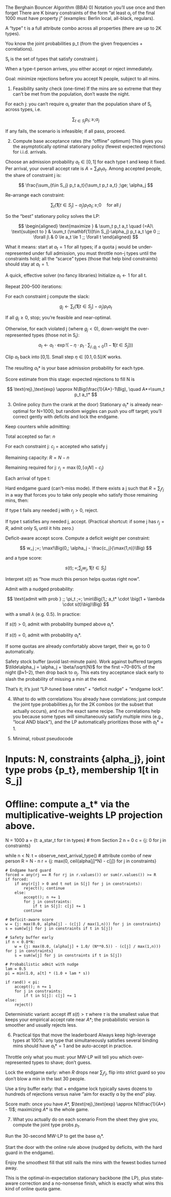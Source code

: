 The Berghain Bouncer Algorithm (BBA)
0) Notation you’ll use once and then forget
There are K binary constraints of the form “at least αⱼ of the final 1000 must have property j” (examples: Berlin local, all-black, regulars).

A “type” t is a full attribute combo across all properties (there are up to 2K types).

You know the joint probabilities p_t (from the given frequencies + correlations).

Sⱼ is the set of types that satisfy constraint j.

When a type-t person arrives, you either accept or reject immediately.

Goal: minimize rejections before you accept N people, subject to all mins.

1) Feasibility sanity check (one-time)
If the mins are so extreme that they can’t be met from the population, don’t waste the night.

For each j: you can’t require αⱼ greater than the population share of Sⱼ across types, i.e.

$$ \sum_{t\in S_j} p_t ;\ge; \alpha_j $$

If any fails, the scenario is infeasible; if all pass, proceed.

2) Compute base acceptance rates (the “offline” optimum)
This gives you the asymptotically optimal stationary policy (fewest expected rejections) for i.i.d. arrivals.

Choose an admission probability $a_t \in [0,1]$ for each type t and keep it fixed. Per arrival, your overall accept rate is $A = \sum_t p_t a_t$. Among accepted people, the share of constraint j is:

$$ \frac{\sum_{t\in S_j} p_t a_t}{\sum_t p_t a_t} ;\ge; \alpha_j $$

Re-arrange each constraint:

$$ \sum_{t} \big(\mathbf{1}[t\in S_j]-\alpha_j\big) p_t a_t ;\ge; 0 \quad\text{for all } j $$

So the “best” stationary policy solves the LP:

$$ \begin{aligned} \text{maximize } & \sum_t p_t a_t \quad (=A)\ \text{subject to } & \sum_t (\mathbf{1}[t\in S_j]-\alpha_j) p_t a_t \ge 0 ;; \forall j\ & 0 \le a_t \le 1 ;; \forall t \end{aligned} $$

What it means: start at $a_t=1$ for all types; if a quota j would be under-represented under full admission, you must throttle non-j types until the constraints hold; all the “scarce” types (those that help bind constraints) should stay at $a_t=1$.

A quick, effective solver (no fancy libraries)
Initialize $a_t \leftarrow 1$ for all t.

Repeat 200–500 iterations:

For each constraint j compute the slack:

$$ g_j \leftarrow \sum_t (\mathbf{1}[t\in S_j]-\alpha_j) p_t a_t $$

If all $g_j \ge 0$, stop; you’re feasible and near-optimal.

Otherwise, for each violated j (where $g_j<0$), down-weight the over-represented types (those not in Sⱼ):

$$ a_t \leftarrow a_t \cdot \exp!\Big(-\eta \cdot p_t \cdot \sum_{j:,g_j<0}\big(1-\mathbf{1}[t\in S_j]\big)\Big) $$

Clip $a_t$ back into [0,1]. Small step $\eta\in[0.1,0.5]/K$ works.

The resulting $a_t*$ is your base admission probability for each type.

Score estimate from this stage: expected rejections to fill N is

$$ \text{rej}_\text{exp} \approx N\Big(\frac{1}{A*}-1\Big), \quad A*=\sum_t p_t a_t* $$

3) Online policy (turn the crank at the door)
Stationary $a_t*$ is already near-optimal for N=1000, but random wiggles can push you off target; you’ll correct gently with deficits and lock the endgame.

Keep counters while admitting:

Total accepted so far: $n$

For each constraint j: $c_j$ = accepted who satisfy j

Remaining capacity: $R = N - n$

Remaining required for j: $r_j = \max(0,\lceil \alpha_j N \rceil - c_j)$

Each arrival of type t:

Hard endgame guard (can’t-miss mode). If there exists a j such that $R = \sum_{j} r_j$ in a way that forces you to take only people who satisfy those remaining mins, then:

If type t fails any needed j with $r_j>0$, reject.

If type t satisfies any needed j, accept. (Practical shortcut: if some j has $r_j = R$, admit only Sⱼ until it hits zero.)

Deficit-aware accept score. Compute a deficit weight per constraint:

$$ w_j ;=; \max!\Big(0,; \alpha_j - \frac{c_j}{\max(1,n)}\Big) $$

and a type score:

$$ s(t) ;=; \sum_j w_j ,\mathbf{1}[t\in S_j] $$

Interpret $s(t)$ as “how much this person helps quotas right now”.

Admit with a nudged probability:

$$ \text{admit with prob } ;; \pi_t ;=; \min\Big{1,; a_t* \cdot \big(1 + \lambda \cdot s(t)\big)\Big} $$

with a small $\lambda$ (e.g. 0.5). In practice:

If $s(t) > 0$, admit with probability bumped above $a_t*$.

If $s(t) = 0$, admit with probability $a_t*$.

If some quotas are already comfortably above target, their wⱼ go to 0 automatically.

Safety stock buffer (avoid last-minute pain). Work against buffered targets $\tilde\alpha_j = \alpha_j + \beta/\sqrt{N}$ for the first ~70–80% of the night (β≈1–2), then drop back to $\alpha_j$. This eats tiny acceptance slack early to slash the probability of missing a min at the end.

That’s it; it’s just “LP-tuned base rates” + “deficit nudge” + “endgame lock”.

4) What to do with correlations
You already have correlations; just compute the joint type probabilities $p_t$ for the 2K combos (or the subset that actually occurs), and run the exact same recipe. The correlations help you because some types will simultaneously satisfy multiple mins (e.g., “local AND black”), and the LP automatically prioritizes those with $a_t*=1$.

5) Minimal, robust pseudocode
# Inputs: N, constraints {alpha_j}, joint type probs {p_t}, membership 1[t in S_j]
# Offline: compute a_t* via the multiplicative-weights LP projection above.

N = 1000
a = {t: a_star_t for t in types}        # from Section 2
n = 0
c = {j: 0 for j in constraints}

while n < N:
    t = observe_next_arrival_type()     # attribute combo of new person
    R = N - n
    r = {j: max(0, ceil(alpha[j]*N) - c[j]) for j in constraints}

    # Endgame hard guard
    forced = any(rj == R for rj in r.values()) or sum(r.values()) >= R
    if forced:
        if any(r[j] > 0 and t not in S[j] for j in constraints):
            reject(); continue
        else:
            accept(); n += 1
            for j in constraints:
                if t in S[j]: c[j] += 1
            continue

    # Deficit-aware score
    w = {j: max(0.0, alpha[j] - (c[j] / max(1,n))) for j in constraints}
    s = sum(w[j] for j in constraints if t in S[j])

    # Safety buffer early
    if n < 0.8*N:
        w = {j: max(0.0, (alpha[j] + 1.0/ (N**0.5)) - (c[j] / max(1,n))) for j in constraints}
        s = sum(w[j] for j in constraints if t in S[j])

    # Probabilistic admit with nudge
    lam = 0.5
    pi = min(1.0, a[t] * (1.0 + lam * s))

    if rand() < pi:
        accept(); n += 1
        for j in constraints:
            if t in S[j]: c[j] += 1
    else:
        reject()
Deterministic variant: accept iff $s(t) > \tau$ where $\tau$ is the smallest value that keeps your empirical accept rate near $A*$; the probabilistic version is smoother and usually rejects less.

6) Practical tips that move the leaderboard
Always keep high-leverage types at 100%: any type that simultaneously satisfies several binding mins should have $a_t*=1$ and be auto-accept in practice.

Throttle only what you must: your MW-LP will tell you which over-represented types to shave; don’t guess.

Lock the endgame early: when $R$ drops near $\sum_j r_j$, flip into strict guard so you don’t blow a min in the last 30 people.

Use a tiny buffer early: that + endgame lock typically saves dozens to hundreds of rejections versus naive “aim for exactly α by the end” play.

Score math: once you have $A*$, $\text{rej}_\text{exp} \approx N(\tfrac{1}{A*} - 1)$; maximizing $A*$ is the whole game.

7) What you actually do on each scenario
From the sheet they give you, compute the joint type probs $p_t$.

Run the 30-second MW-LP to get the base $a_t*$.

Start the door with the online rule above (nudged by deficits, with the hard guard in the endgame).

Enjoy the smoothest fill that still nails the mins with the fewest bodies turned away.

This is the optimal-in-expectation stationary backbone (the LP), plus state-aware correction and a no-nonsense finish, which is exactly what wins this kind of online quota game.